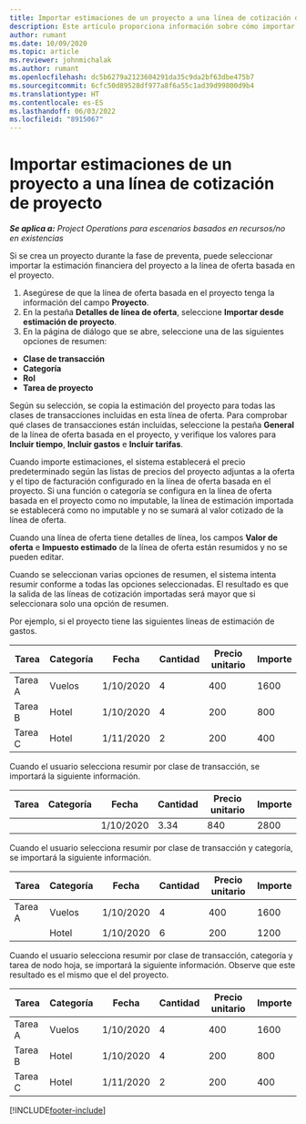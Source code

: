 ```yaml
---
title: Importar estimaciones de un proyecto a una línea de cotización de proyecto
description: Este artículo proporciona información sobre cómo importar estimaciones financieras desde un proyecto a una línea de proyecto.
author: rumant
ms.date: 10/09/2020
ms.topic: article
ms.reviewer: johnmichalak
ms.author: rumant
ms.openlocfilehash: dc5b6279a2123604291da35c9da2bf63dbe475b7
ms.sourcegitcommit: 6cfc50d89528df977a8f6a55c1ad39d99800d9b4
ms.translationtype: HT
ms.contentlocale: es-ES
ms.lasthandoff: 06/03/2022
ms.locfileid: "8915067"
---
```

# <a name="import-estimates-for-a-project-to-a-project-quote-line"></a>Importar estimaciones de un proyecto a una línea de cotización de proyecto

_**Se aplica a:** Project Operations para escenarios basados en recursos/no en existencias_


Si se crea un proyecto durante la fase de preventa, puede seleccionar importar la estimación financiera del proyecto a la línea de oferta basada en el proyecto.

1. Asegúrese de que la línea de oferta basada en el proyecto tenga la información del campo **Proyecto**.
2. En la pestaña **Detalles de línea de oferta**, seleccione **Importar desde estimación de proyecto**.
3. En la página de diálogo que se abre, seleccione una de las siguientes opciones de resumen:

  - **Clase de transacción**
  - **Categoría**
  - **Rol** 
  - **Tarea de proyecto**

Según su selección, se copia la estimación del proyecto para todas las clases de transacciones incluidas en esta línea de oferta. Para comprobar qué clases de transacciones están incluidas, seleccione la pestaña **General** de la línea de oferta basada en el proyecto, y verifique los valores para **Incluir tiempo**, **Incluir gastos** e **Incluir tarifas**.

Cuando importe estimaciones, el sistema establecerá el precio predeterminado según las listas de precios del proyecto adjuntas a la oferta y el tipo de facturación configurado en la línea de oferta basada en el proyecto. Si una función o categoría se configura en la línea de oferta basada en el proyecto como no imputable, la línea de estimación importada se establecerá como no imputable y no se sumará al valor cotizado de la línea de oferta.

Cuando una línea de oferta tiene detalles de línea, los campos **Valor de oferta** e **Impuesto estimado** de la línea de oferta están resumidos y no se pueden editar.

Cuando se seleccionan varias opciones de resumen, el sistema intenta resumir conforme a todas las opciones seleccionadas. El resultado es que la salida de las líneas de cotización importadas será mayor que si seleccionara solo una opción de resumen.

Por ejemplo, si el proyecto tiene las siguientes líneas de estimación de gastos.

| Tarea | Categoría | Fecha | Cantidad | Precio unitario | Importe |
| --- | --- | --- | --- | --- | --- |
| Tarea A | Vuelos | 1/10/2020 | 4 | 400 | 1600 |
| Tarea B | Hotel | 1/10/2020 | 4 | 200 | 800 |
| Tarea C | Hotel | 1/11/2020 | 2 | 200 | 400 |

Cuando el usuario selecciona resumir por clase de transacción, se importará la siguiente información.

| Tarea | Categoría | Fecha | Cantidad | Precio unitario | Importe |
| --- | --- | --- | --- | --- | --- |
| | | 1/10/2020 | 3.34 | 840 | 2800 |

Cuando el usuario selecciona resumir por clase de transacción y categoría, se importará la siguiente información.

| Tarea | Categoría | Fecha | Cantidad | Precio unitario | Importe |
| --- | --- | --- | --- | --- | --- |
| Tarea A | Vuelos | 1/10/2020 | 4 | 400 | 1600 |
| | Hotel | 1/10/2020 | 6 | 200 | 1200 |

Cuando el usuario selecciona resumir por clase de transacción, categoría y tarea de nodo hoja, se importará la siguiente información. Observe que este resultado es el mismo que el del proyecto.

| Tarea | Categoría | Fecha | Cantidad | Precio unitario | Importe |
| --- | --- | --- | --- | --- | --- |
| Tarea A | Vuelos | 1/10/2020 | 4 | 400 | 1600 |
| Tarea B | Hotel | 1/10/2020 | 4 | 200 | 800 |
| Tarea C | Hotel | 1/11/2020 | 2 | 200 | 400 |


[!INCLUDE[footer-include](../includes/footer-banner.md)]
